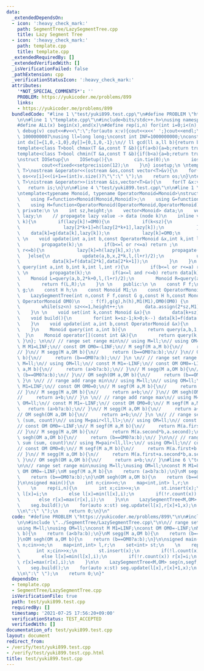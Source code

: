 ```yaml
---
data:
  _extendedDependsOn:
  - icon: ':heavy_check_mark:'
    path: SegmentTree/LazySegmentTree.cpp
    title: Lazy Segment Tree
  - icon: ':heavy_check_mark:'
    path: template.cpp
    title: template.cpp
  _extendedRequiredBy: []
  _extendedVerifiedWith: []
  _isVerificationFailed: false
  _pathExtension: cpp
  _verificationStatusIcon: ':heavy_check_mark:'
  attributes:
    '*NOT_SPECIAL_COMMENTS*': ''
    PROBLEM: https://yukicoder.me/problems/899
    links:
    - https://yukicoder.me/problems/899
  bundledCode: "#line 1 \"test/yuki899.test.cpp\"\n#define PROBLEM \"https://yukicoder.me/problems/899\"\
    \n\n#line 1 \"template.cpp\"\n#include<bits/stdc++.h>\nusing namespace std;\n\
    #define ALL(x) begin(x),end(x)\n#define rep(i,n) for(int i=0;i<(n);i++)\n#define\
    \ debug(v) cout<<#v<<\":\";for(auto x:v){cout<<x<<' ';}cout<<endl;\n#define mod\
    \ 1000000007\nusing ll=long long;\nconst int INF=1000000000;\nconst ll LINF=1001002003004005006ll;\n\
    int dx[]={1,0,-1,0},dy[]={0,1,0,-1};\n// ll gcd(ll a,ll b){return b?gcd(b,a%b):a;}\n\
    template<class T>bool chmax(T &a,const T &b){if(a<b){a=b;return true;}return false;}\n\
    template<class T>bool chmin(T &a,const T &b){if(b<a){a=b;return true;}return false;}\n\
    \nstruct IOSetup{\n    IOSetup(){\n        cin.tie(0);\n        ios::sync_with_stdio(0);\n\
    \        cout<<fixed<<setprecision(12);\n    }\n} iosetup;\n \ntemplate<typename\
    \ T>\nostream &operator<<(ostream &os,const vector<T>&v){\n    for(int i=0;i<(int)v.size();i++)\
    \ os<<v[i]<<(i+1==(int)v.size()?\"\":\" \");\n    return os;\n}\ntemplate<typename\
    \ T>\nistream &operator>>(istream &is,vector<T>&v){\n    for(T &x:v)is>>x;\n \
    \   return is;\n}\n\n#line 4 \"test/yuki899.test.cpp\"\n\n#line 1 \"SegmentTree/LazySegmentTree.cpp\"\
    \ntemplate<typename Monoid, typename OperatorMonoid=Monoid>\nstruct LazySegmentTree{\n\
    \    using F=function<Monoid(Monoid,Monoid)>;\n    using G=function<Monoid(Monoid,OperatorMonoid)>;\n\
    \    using H=function<OperatorMonoid(OperatorMonoid,OperatorMonoid)>;\n \n   \
    \ private:\n \n    int sz,height;\n    vector<Monoid> data;\n    vector<OperatorMonoid>\
    \ lazy;\n    // propagate lazy value -> data (node k)\n    inline void propagate(int\
    \ k){\n        if(lazy[k]!=OM0){\n            if(k<sz){\n                lazy[2*k+0]=h(lazy[2*k+0],lazy[k]);\n\
    \                lazy[2*k+1]=h(lazy[2*k+1],lazy[k]);\n            }\n        \
    \    data[k]=g(data[k],lazy[k]);\n            lazy[k]=OM0;\n        }\n    }\n\
    \ \n    void update(int a,int b,const OperatorMonoid &x,int k,int l,int r){\n\
    \        propagate(k);\n        if(b<=l or r<=a) return ;\n        if(a<=l and\
    \ r<=b){\n            lazy[k]=h(lazy[k],x);\n            propagate(k);\n     \
    \   }else{\n            update(a,b,x,2*k,l,(l+r)/2);\n            update(a,b,x,2*k+1,(l+r)/2,r);\n\
    \            data[k]=f(data[2*k],data[2*k+1]);\n        }\n    }\n \n    Monoid\
    \ query(int a,int b,int k,int l,int r){\n        if(b<=l or r<=a) return M1;\n\
    \ \n        propagate(k);\n        if(a<=l and r<=b) return data[k];\n \n    \
    \    Monoid L=query(a,b,2*k+0,l,(l+r)/2);\n        Monoid R=query(a,b,2*k+1,(l+r)/2,r);\n\
    \        return f(L,R);\n    }\n \n    public:\n \n    const F f;\n    const G\
    \ g;\n    const H h;\n    const Monoid M1;\n    const OperatorMonoid OM0;\n \n\
    \    LazySegmentTree(int n,const F f,const G g,const H h,const Monoid &M1,const\
    \ OperatorMonoid OM0)\n    : f(f),g(g),h(h),M1(M1),OM0(OM0) {\n        sz=1;height=0;\n\
    \        while(sz<n) sz<<=1,height++;\n        data.assign(2*sz,M1);lazy.assign(2*sz,OM0);\n\
    \    }\n \n    void set(int k,const Monoid &x){\n        data[k+sz]=x;\n    }\n\
    \    void build(){\n        for(int k=sz-1;k>0;k--) data[k]=f(data[2*k+0],data[2*k+1]);\n\
    \    }\n    void update(int a,int b,const OperatorMonoid &x){\n        update(a,b,x,1,0,sz);\n\
    \    }\n    Monoid query(int a,int b){\n        return query(a,b,1,0,sz);\n  \
    \  }\n    Monoid operator[](const int &k){\n        return query(k,k+1);\n   \
    \ }\n}; \n\n// // range set range min\n// using M=ll;\n// using OM=ll;\n// const\
    \ M M1=LINF;\n// const OM OM0=-LINF;\n// M segf(M a,M b){\n//     return (a<b?a:b);\n\
    // }\n// M segg(M a,OM b){\n//     return (b==OM0?a:b);\n// }\n// OM segh(OM a,OM\
    \ b){\n//     return (b==OM0?a:b);\n// }\n \n// // range set range max\n// using\
    \ M=ll;\n// using OM=ll;\n// const M M1=-LINF;\n// const OM OM0=-LINF;\n// M segf(M\
    \ a,M b){\n//     return (a>b?a:b);\n// }\n// M segg(M a,OM b){\n//     return\
    \ (b==OM0?a:b);\n// }\n// OM segh(OM a,OM b){\n//     return (b==OM0?a:b);\n//\
    \ }\n \n// // range add range min\n// using M=ll;\n// using OM=ll;\n// const M\
    \ M1=LINF;\n// const OM OM0=0;\n// M segf(M a,M b){\n//     return (a<b?a:b);\n\
    // }\n// M segg(M a,OM b){\n//     return a+b;\n// }\n// OM segh(OM a,OM b){\n\
    //     return a+b;\n// }\n \n// // range add range max\n// using M=ll;\n// using\
    \ OM=ll;\n// const M M1=-LINF;\n// const OM OM0=0;\n// M segf(M a,M b){\n//  \
    \   return (a>b?a:b);\n// }\n// M segg(M a,OM b){\n//     return a+b;\n// }\n\
    // OM segh(OM a,OM b){\n//     return a+b;\n// }\n \n// // range set range sum\
    \ (sum, count)\n// using M=pair<ll,ll>;\n// using OM=ll;\n// const M M1=M(0,0);\n\
    // const OM OM0=-LINF;\n// M segf(M a,M b){\n//     return M(a.first+b.first,a.second+b.second);\n\
    // }\n// M segg(M a,OM b){\n//     return M(a.second*b,a.second);\n// }\n// OM\
    \ segh(OM a,OM b){\n//     return (b==OM0?a:b);\n// }\n\n// // range add range\
    \ sum (sum, count)\n// using M=pair<ll,ll>;\n// using OM=ll;\n// const M M1=M(0,0);\n\
    // const OM OM0=0;\n// M segf(M a,M b){\n//     return M(a.first+b.first,a.second+b.second);\n\
    // }\n// M segg(M a,OM b){\n//     return M(a.first+a.second*b,a.second);\n//\
    \ }\n// OM segh(OM a,OM b){\n//     return a+b;\n// }\n#line 6 \"test/yuki899.test.cpp\"\
    \n\n// range set range min\nusing M=ll;\nusing OM=ll;\nconst M M1=LINF;\nconst\
    \ OM OM0=-LINF;\nM segf(M a,M b){\n    return (a<b?a:b);\n}\nM segg(M a,OM b){\n\
    \    return (b==OM0?a:b);\n}\nOM segh(OM a,OM b){\n    return (b==OM0?a:b);\n\
    }\n\nsigned main(){\n    int n;cin>>n;\n    map<int,int> l,r;\n    set<int> st;\n\
    \    \n    rep(i,n){\n        int x;cin>>x;\n        st.insert(x);\n        if(!l.count(x))\
    \ l[x]=i;\n        else l[x]=min(l[x],i);\n        if(!r.count(x)) r[x]=i;\n \
    \       else r[x]=max(r[x],i);\n    }\n\n    LazySegmentTree<M,OM> seg(n,segf,segg,segh,M1,OM0);\n\
    \    seg.build();\n    for(auto x:st) seg.update(l[x],r[x]+1,x);\n    rep(i,n)cout<<seg[i]<<(i+1==n?\"\
    \\n\":\" \");\n    return 0;\n}\n"
  code: "#define PROBLEM \"https://yukicoder.me/problems/899\"\n\n#include \"../template.cpp\"\
    \n\n#include \"../SegmentTree/LazySegmentTree.cpp\"\n\n// range set range min\n\
    using M=ll;\nusing OM=ll;\nconst M M1=LINF;\nconst OM OM0=-LINF;\nM segf(M a,M\
    \ b){\n    return (a<b?a:b);\n}\nM segg(M a,OM b){\n    return (b==OM0?a:b);\n\
    }\nOM segh(OM a,OM b){\n    return (b==OM0?a:b);\n}\n\nsigned main(){\n    int\
    \ n;cin>>n;\n    map<int,int> l,r;\n    set<int> st;\n    \n    rep(i,n){\n  \
    \      int x;cin>>x;\n        st.insert(x);\n        if(!l.count(x)) l[x]=i;\n\
    \        else l[x]=min(l[x],i);\n        if(!r.count(x)) r[x]=i;\n        else\
    \ r[x]=max(r[x],i);\n    }\n\n    LazySegmentTree<M,OM> seg(n,segf,segg,segh,M1,OM0);\n\
    \    seg.build();\n    for(auto x:st) seg.update(l[x],r[x]+1,x);\n    rep(i,n)cout<<seg[i]<<(i+1==n?\"\
    \\n\":\" \");\n    return 0;\n}"
  dependsOn:
  - template.cpp
  - SegmentTree/LazySegmentTree.cpp
  isVerificationFile: true
  path: test/yuki899.test.cpp
  requiredBy: []
  timestamp: '2021-07-25 17:56:20+09:00'
  verificationStatus: TEST_ACCEPTED
  verifiedWith: []
documentation_of: test/yuki899.test.cpp
layout: document
redirect_from:
- /verify/test/yuki899.test.cpp
- /verify/test/yuki899.test.cpp.html
title: test/yuki899.test.cpp
---
```

